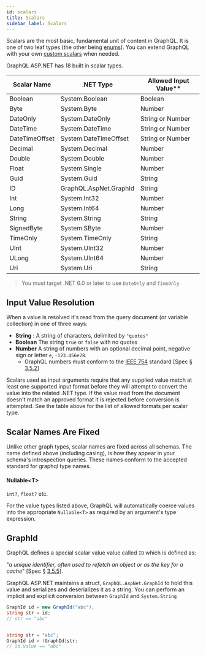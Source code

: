 ```yaml
---
id: scalars
title: Scalars
sidebar_label: Scalars
---
```


Scalars are the most basic, fundamental unit of content in GraphQL. It is one of two leaf types (the other being [enums](./enums)). You can extend GraphQL with your own [custom scalars](../advanced/custom-scalars) when needed.

GraphQL ASP.NET has 18 built in scalar types.

| Scalar Name    | .NET Type              | Allowed Input Value\*\* |
| -------------- | ---------------------- | ----------------------- |
| Boolean        | System.Boolean         | Boolean                 |
| Byte           | System.Byte            | Number                  |
| DateOnly       | System.DateOnly        | String or Number        |
| DateTime       | System.DateTime        | String or Number        |
| DateTimeOffset | System.DateTimeOffset  | String or Number        |
| Decimal        | System.Decimal         | Number                  |
| Double         | System.Double          | Number                  |
| Float          | System.Single          | Number                  |
| Guid           | System.Guid            | String                  |
| ID             | GraphQL.AspNet.GraphId | String                  |
| Int            | System.Int32           | Number                  |
| Long           | System.Int64           | Number                  |
| String         | System.String          | String                  |
| SignedByte     | System.SByte           | Number                  |
| TimeOnly       | System.TimeOnly        | String                  |
| UInt           | System.UInt32          | Number                  |
| ULong          | System.UInt64          | Number                  |
| Uri            | System.Uri             | String                  |

> You must target .NET 6.0 or later to use `DateOnly` and `TimeOnly`

## Input Value Resolution

When a value is resolved it's read from the query document (or variable collection) in one of three ways:

-   **String** : A string of characters, delimited by `"quotes"`
-   **Boolean** The string `true` or `false` with no quotes
-   **Number** A string of numbers with an optional decimal point, negative sign or letter `e`, `-123.456e78`.
    -   GraphQL numbers must conform to the [IEEE 754](https://en.wikipedia.org/wiki/IEEE_754) standard [Spec § [3.5.2](https://graphql.github.io/graphql-spec/June2018/#sec-Float)]

Scalars used as input arguments require that any supplied value match at least one supported input format before they will attempt to convert the value into the related .NET type. If the value read from the document doesn't match an approved format it is rejected before conversion is attempted. See the table above for the list of allowed formats per scalar type.

## Scalar Names Are Fixed

Unlike other graph types, scalar names are fixed across all schemas. The name defined above (including casing), is how they appear in your schema's introspection queries. These names conform to the accepted standard for graphql type names.

#### Nullable\<T\>

`int?`, `float?` etc.

For the value types listed above, GraphQL will automatically coerce values into the appropriate `Nullable<T>` as required by an argument's type expression.

## GraphId

GraphQL defines a special scalar value value called `ID` which is defined as:

"_a unique identifier, often used to refetch an object or as the key for a cache_" [Spec § [3.5.5](https://graphql.github.io/graphql-spec/June2018/#sec-ID)].

GraphQL ASP.NET maintains a struct, `GraphQL.AspNet.GraphId` to hold this value and serializes and deserializes it as a string. You can perform an implicit and explicit conversion between `GraphId` and `System.String`

```csharp
GraphId id = new GraphId("abc");
string str = id;
// str == "abc"


string str = "abc";
GraphId id = (GraphId)str;
// id.Value == "abc"
```
